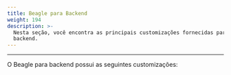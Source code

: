 ```yaml
---
title: Beagle para Backend
weight: 194
description: >-
  Nesta seção, você encontra as principais customizações fornecidas para
  backend.
---
```


---

O Beagle para backend possui as seguintes customizações:
